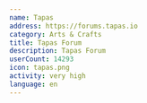```yaml
---
name: Tapas
address: https://forums.tapas.io
category: Arts & Crafts
title: Tapas Forum
description: Tapas Forum
userCount: 14293
icon: tapas.png
activity: very high
language: en
---
```

